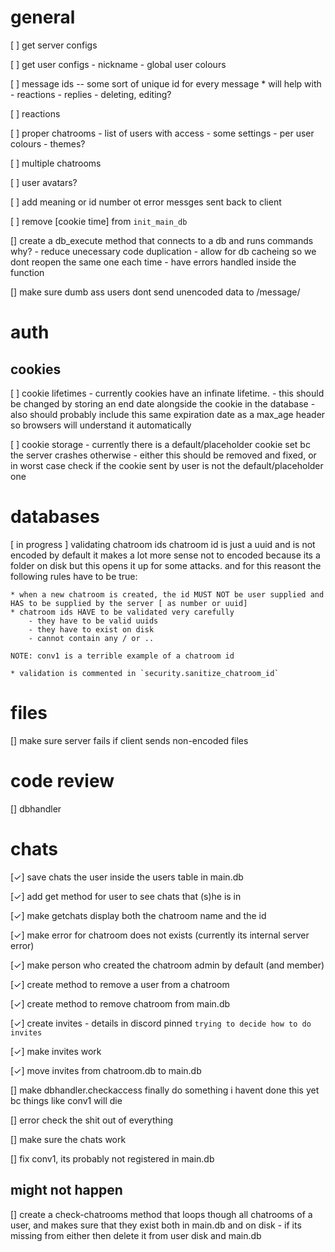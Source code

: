 general
=======
[ ] get server configs

[ ] get user configs
    - nickname
    - global user colours

[ ] message ids -- some sort of unique id for every message
    * will help with
    - reactions
    - replies
    - deleting, editing?


[ ] reactions

[ ] proper chatrooms
    - list of users with access
    - some settings
    - per user colours
    - themes?

[ ] multiple chatrooms

[ ] user avatars?

[ ] add meaning or id number ot error messges sent back to client

[ ] remove [cookie time] from `init_main_db`


[] create a db_execute method that connects to a db and runs commands
    why?
    - reduce unecessary code duplication
    - allow for db cacheing so we dont reopen the same one each time
    - have errors handled inside the function



[] make sure dumb ass users dont send unencoded data to /message/



auth
====

cookies
-------

[ ] cookie lifetimes
        - currently cookies have an infinate lifetime.
        - this should be changed by storing an end date alongside the cookie in the database
        - also should probably include this same expiration date as a max_age header so browsers will understand it automatically

[ ] cookie storage
        - currently there is a default/placeholder cookie set bc the server crashes otherwise
        - either this should be removed and fixed, or in worst case check if the cookie sent by user is not the default/placeholder one



databases
=========
[ in progress ] validating chatroom ids
    chatroom id is just a uuid and is not encoded by default
    it makes a lot more sense not to encoded because its a folder on disk
    but this opens it up for some attacks. and for this reasont the following rules have to be true:

    * when a new chatroom is created, the id MUST NOT be user supplied and HAS to be supplied by the server [ as number or uuid]
    * chatroom ids HAVE to be validated very carefully
        - they have to be valid uuids
        - they have to exist on disk
        - cannot contain any / or ..

    NOTE: conv1 is a terrible example of a chatroom id

    * validation is commented in `security.sanitize_chatroom_id`


files
=====
[] make sure server fails if client sends non-encoded files






code review
===========
[] dbhandler



chats
=====
[✓] save chats the user inside the users table in main.db

[✓] add get method for user to see chats that (s)he is in

[✓] make getchats display both the chatroom name and the id

[✓] make error for chatroom does not exists (currently its internal server error)

[✓] make person who created the chatroom admin by default (and member)

[✓] create method to remove a user from a chatroom 

[✓] create method to remove chatroom from main.db

[✓] create invites
    - details in discord pinned `trying to decide how to do invites`

[✓] make invites work

[✓] move invites from chatroom.db to main.db

[] make dbhandler.checkaccess finally do something
    i havent done this yet bc things like conv1 will die

[] error check the shit out of everything

[] make sure the chats work

[] fix conv1, its probably not registered in main.db



might not happen
----------------
[] create a check-chatrooms method that loops though all chatrooms of a user, and makes sure that they exist both in main.db and on disk
    - if its missing from either then delete it from user disk and main.db

